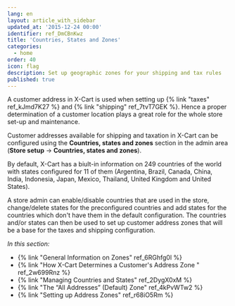 ```yaml
---
lang: en
layout: article_with_sidebar
updated_at: '2015-12-24 00:00'
identifier: ref_DmCBnKwz
title: 'Countries, States and Zones'
categories:
  - home
order: 40
icon: flag
description: Set up geographic zones for your shipping and tax rules
published: true
---
```

A customer address in X-Cart is used when setting up {% link "taxes" ref_kJmd7K27 %} and {% link "shipping" ref_7tvT7GEK %}. Hence a proper determination of a customer location plays a great role for the whole store set-up and maintenance.

Customer addresses available for shipping and taxation in X-Cart can be configured using the **Countries, states and zones** section in the admin area (**Store setup** -> **Countries, states and zones**).

By default, X-Cart has a biult-in information on 249 countries of the world with states configured for 11 of them (Argentina, Brazil, Canada, China, India, Indonesia, Japan, Mexico, Thailand, United Kingdom and United States). 

A store admin can enable/disable countries that are used in the store, change/delete states for the preconfigured countries and add states for the countries which don't have them in the default configuration. The countries and/or states can then be used to set up customer address zones that will be a base for the taxes and shipping configuration.

_In this section:_

*   {% link "General Information on Zones" ref_6RGhfg0l %}
*   {% link "How X-Cart Determines a Customer's Address Zone " ref_2w699Rnz %}
*   {% link "Managing Countries and States" ref_2DygX0xM %}
*   {% link "The “All Addresses” (Default) Zone" ref_4kPvWTw2 %}
*   {% link "Setting up Address Zones" ref_r68iO5Rm %}
